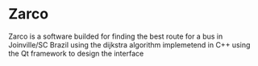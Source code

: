 # Zarco

Zarco is a software builded for finding the best route for a bus in Joinville/SC Brazil using the dijkstra algorithm
implemetend in C++ using the Qt framework to design the interface
